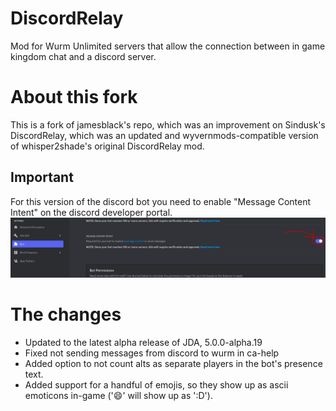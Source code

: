 # DiscordRelay

Mod for Wurm Unlimited servers that allow the connection between in game kingdom chat and a discord server.


# About this fork

This is a fork of jamesblack's repo, which was an improvement on Sindusk's DiscordRelay, which was an updated and
wyvernmods-compatible version of whisper2shade's original DiscordRelay mod.

## Important
For this version of the discord bot you need to enable "Message Content Intent" on the discord developer portal.
![](intent.png)

# The changes
 - Updated to the latest alpha release of JDA, 5.0.0-alpha.19
 - Fixed not sending messages from discord to wurm in ca-help
 - Added option to not count alts as separate players in the bot's presence text.
 - Added support for a handful of emojis, so they show up as ascii emoticons in-game ('😄'  will show up as ':D').